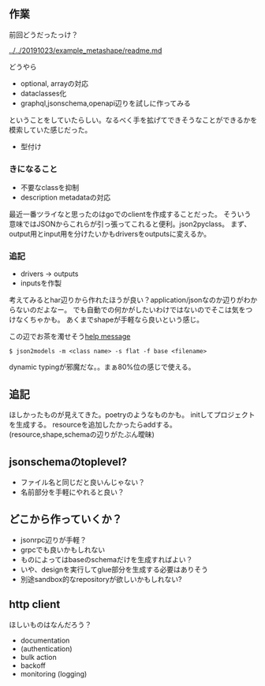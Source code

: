 ## 作業

前回どうだったっけ？

[../../20191023/example_metashape/readme.md](../../20191023/example_metashape/readme.md)

どうやら

- optional, arrayの対応
- dataclasses化
- graphql,jsonschema,openapi辺りを試しに作ってみる

ということをしていたらしい。なるべく手を拡げてできそうなことができるかを模索していた感じだった。

- 型付け

### きになること

- 不要なclassを抑制
- description metadataの対応

最近一番ツライなと思ったのはgoでのclientを作成することだった。
そういう意味ではJSONからこれらが引っ張ってこれると便利。json2pyclass。
まず、output用とinput用を分けたいかもdriversをoutputsに変えるか。

### 追記

- drivers -> outputs
- inputsを作製

考えてみるとhar辺りから作れたほうが良い？application/jsonなのか辺りがわからないのだよなー。
でも自動での何かがしたいわけではないのでそこは気をつけなくちゃかも。
あくまでshapeが手軽なら良いという感じ。

この辺でお茶を濁せそう[help message](json2models.help.md)

```console
$ json2models -m <class name> -s flat -f base <filename>
```

dynamic typingが邪魔だな。。まぁ80%位の感じで使える。

## 追記

ほしかったものが見えてきた。poetryのようなものかも。
initしてプロジェクトを生成する。
resourceを追加したかったらaddする。
(resource,shape,schemaの辺りがたぶん曖昧)

## jsonschemaのtoplevel?

- ファイル名と同じだと良いんじゃない？
- 名前部分を手軽にやれると良い？

## どこから作っていくか？

- jsonrpc辺りが手軽？
- grpcでも良いかもしれない
- ものによってはbaseのschemaだけを生成すればよい？
- いや、designを実行してglue部分を生成する必要はありそう
- 別途sandbox的なrepositoryが欲しいかもしれない?

## http client

ほしいものはなんだろう？

- documentation
- (authentication)
- bulk action
- backoff
- monitoring (logging)
